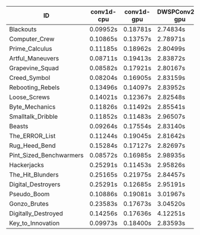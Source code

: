 |ID|conv1d-cpu|conv1d-gpu|DWSPConv2D-gpu|gemm-gpu|avg|
|-|-|-|-|-|-|
|Blackouts|0.09952s|0.18781s|2.74834s|1.64318s|1.16971s|
|Computer_Crew|0.10865s|0.13757s|2.78971s|1.71159s|1.18688s|
|Prime_Calculus|0.11185s|0.18962s|2.80499s|1.66147s|1.19198s|
|Artful_Maneuvers|0.08711s|0.19413s|2.83872s|1.66651s|1.19662s|
|Grapevine_Squad|0.08582s|0.17921s|2.80167s|1.74611s|1.20320s|
|Creed_Symbol|0.08204s|0.16905s|2.83159s|1.73417s|1.20421s|
|Rebooting_Rebels|0.13496s|0.14097s|2.83952s|1.71042s|1.20647s|
|Loose_Screws|0.14021s|0.12367s|2.82548s|1.73816s|1.20688s|
|Byte_Mechanics|0.11826s|0.11492s|2.85541s|1.79967s|1.22207s|
|Smalltalk_Dribble|0.11852s|0.11483s|2.96507s|1.75549s|1.23848s|
|Beasts|0.09264s|0.17554s|2.83140s|1.85569s|1.23882s|
|The_ERROR_List|0.11244s|0.19045s|2.81642s|1.87124s|1.24764s|
|Rug_Heed_Bend|0.15284s|0.17127s|2.82697s|1.87282s|1.25598s|
|Pint_Sized_Benchwarmers|0.08572s|0.16985s|2.98935s|1.86881s|1.27843s|
|Hackerjacks|0.25291s|0.11453s|2.95826s|1.85687s|1.29564s|
|The_Hit_Blunders|0.25165s|0.21975s|2.84457s|1.87781s|1.29845s|
|Digital_Destroyers|0.25291s|0.12685s|2.95191s|1.86637s|1.29951s|
|Pseudo_Boom|0.10886s|0.19081s|3.01967s|1.89605s|1.30385s|
|Gonzo_Brutes|0.23583s|0.17673s|3.04520s|1.89254s|1.33758s|
|Digitally_Destroyed|0.14256s|0.17636s|4.12251s|2.44899s|1.72260s|
|Key_to_Innovation|0.09973s|0.18400s|2.83593s|infs|infs|
